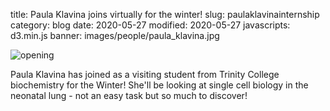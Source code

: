 title: Paula Klavina joins virtually for the winter!
slug: paulaklavinainternship
category: blog
date: 2020-05-27
modified: 2020-05-27
javascripts: d3.min.js
banner: images/people/paula_klavina.jpg

![opening](images/people/paula_klavina.jpg)

Paula Klavina has joined as a visiting student from Trinity College biochemistry for the Winter! She'll be looking at single cell biology in the neonatal lung - not an easy task but so much to discover!

